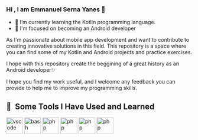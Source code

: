 ### Hi , I am Emmanuel Serna Yanes 👋

- 💜 I’m currently learning the Kotlin programming language.
- 📱 I'm focused on becoming an Android developer

As I'm passionate about mobile app development and want to contribute to creating innovative solutions in this field.
This repository is a space where you can find some of my Kotlin and Android projects and practice exercises.

I hope with this repository create the beggining of a great history as an Android developer✨

I hope you find my work useful, and I welcome any feedback you can provide to help me to improve my programming skills.

<h2> 🚀 &nbsp;Some Tools I Have Used and Learned</h2>
<p align="left">
<img src="https://cdn.jsdelivr.net/gh/devicons/devicon/icons/vscode/vscode-original.svg" alt="vscode" width="45" height="45"/>
<img src="https://cdn.jsdelivr.net/gh/devicons/devicon/icons/androidstudio/androidstudio-original.svg" alt="bash" width="45" height="45"/>
<img src="https://cdn.jsdelivr.net/gh/devicons/devicon/icons/kotlin/kotlin-original.svg" alt="php" width="45" height="45"/>
<img src="https://cdn.jsdelivr.net/gh/devicons/devicon/icons/java/java-original.svg" alt="php" width="45" height="45"/>
<img src="https://cdn.jsdelivr.net/gh/devicons/devicon/icons/xd/xd-plain.svg" alt="php" width="45" height="45"/>
<img src="https://cdn.jsdelivr.net/gh/devicons/devicon/icons/jetbrains/jetbrains-original.svg" alt="php" width="45" height="45"/>
  
  
</p>




<!--
**Emman-24/Emman-24** is a ✨ _special_ ✨ repository because its `README.md` (this file) appears on your GitHub profile.

Here are some ideas to get you started:
![Anurag's GitHub stats](https://github-readme-stats.vercel.app/api?username=Emman-24&show_icons=true&theme=radical)

- 🔭 I’m currently working on ...
- 🌱 I’m currently learning ...
- 👯 I’m looking to collaborate on ...
- 🤔 I’m looking for help with ...
- 💬 Ask me about ...
- 📫 How to reach me: ...
- 😄 Pronouns: ...
- ⚡ Fun fact: ...
-->
